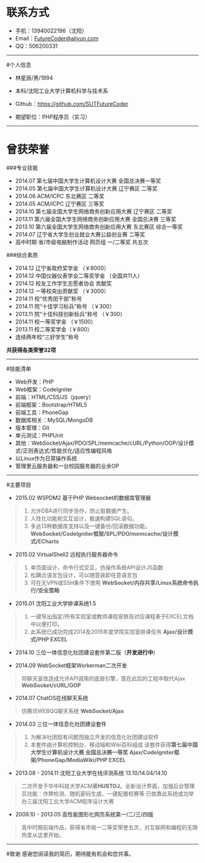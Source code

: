 # 联系方式
* 手机：13940022196（沈阳）
* Email：<FutureCoder@aliyun.com>
* QQ：506200331

---

#个人信息
* 林星辰/男/1994
* 本科/沈阳工业大学计算机科学与技术系
* Github：<https://github.com/SUTFutureCoder>

* 期望职位：PHP程序员（实习）

---

# 曾获荣誉
###专业技能
* 2014.07 第七届中国大学生计算机设计大赛 全国总决赛一等奖
* 2014.05 第七届中国大学生计算机设计大赛 辽宁赛区 二等奖
* 2014.06 ACM/ICPC 东北赛区 二等奖
* 2014.05 ACM/ICPC 辽宁赛区 三等奖
* 2014.10 第七届全国大学生网络商务创新应用大赛 辽宁赛区 二等奖
* 2013.11 第六届全国大学生网络商务创新应用大赛 全国总决赛 三等奖
* 2013.10 第六届全国大学生网络商务创新应用大赛 东北赛区 综合一等奖
* 2014.07 辽宁省大学生创业就业大赛公益创业赛 二等奖
* 高中时期 省/市级电脑制作活动 网页组 一/二等奖 共五次

###综合素质
* 2014.12 辽宁省政府奖学金 （￥8000）
* 2014.12 中国仪器仪表学会二等奖学金  （全国共11人）
* 2014.12 校友工作学生志愿者协会 贡献奖
* 2014.12 一等校突出贡献奖 （￥3000）
* 2014.11 校“优秀团干部”称号
* 2014.11 院“十佳学习标兵”称号 （￥300）
* 2013.11 院“十佳科技创新标兵”称号 （￥300）
* 2014.11 校一等奖学金 （￥1500）
* 2013.11 校二等奖学金（￥800）
* 连续两年校“三好学生”称号

**共获得各类荣誉32项**


---

#技能清单
* Web开发：PHP
* Web框架：CodeIgniter
* 前端：HTML/CSS/JS（jquery）
* 前端框架：Bootstrap/HTML5
* 前端工具：PhoneGap
* 数据库相关：MySQL/MongoDB
* 版本管理：Git
* 单元测试：PHPUnit
* 其他：WebSocket/Ajax/PDO/SPL/memcache/cURL/Python/OOP/设计模式/正则表达式/性能优化/适应性编程风格
* 以Linux作为日常操作系统 
* 管理里云服务器和一台校园服务器的业余OP

---

#主要项目
* 2015.02 WSPDM2 基于PHP Websocket的数据库管理器
>1. 允许DBA进行同步协作，防止脏数据产生。
>2. 人性化功能和交互设计，极速构建SQL语句。
>3. 多达13种数据库支持以及一键备份/回滚数据功能。
> **WebSocket/CodeIgniter框架/SPL/PDO/memcache/设计模式/ECharts**

* 2015.02 VirtualShell2 远程执行服务器命令
>1. 单页面设计，命令行式交互，仿操作系统API设计JS函数
>2. 松耦合语言包设计，可以随意装卸任意语言包
>3. 可在无VPN或SSH条件下使用
> **WebSocket/内存共享/Linux系统命令执行/安全策略**

* 2015.01 沈阳工业大学排课系统1.5
>1. 一键导出指定/所有实验室或教师课程安排及对应课程表于EXCEL文档中以便打印。
>2. 此系统已成功完成2014及2015年度学院实验室排课任务
> **Ajax/设计模式/PHP EXCEL**

* 2014.10 三位一体信息化社团建设套件第二版（**开发进行中**）

* 2014.09 WebSocket框架Workerman二次开发
>将聊天室改造成允许API调用的底层引擎，意在此后的工程中取代Ajax
>**WebSocket/cURL/OOP**

* 2014.07 ChatOS在线聊天系统
>仿腾讯WEBQQ聊天系统
>**WebSocket/Ajax**

* 2014.03 三位一体信息化社团建设套件
>1. 为解决社团现有问题而独立开发的信息化社团建设软件
>2. 本套件由计算机控制台、移动端和Wiki百科组成
> 该套件获得**第七届中国大学生计算机设计大赛 全国总决赛一等奖**
>**Ajax/CodeIgniter框架/PhoneGap/MediaWiki/PHP EXCEL**

* 2013.08 - 2014.11 沈阳工业大学在线评测系统 13.10/14.04/14.10
>二次开发于华中科技大学ACM著**HUSTOJ**。全新设计界面，加强后台管理员功能：作弊检测、随机密码生成、一键配置校赛等
>已依靠此系统成功举办三届沈阳工业大学ACM程序设计大赛


* 2009.10 - 2013.05 高性能图形化网页系统第一/二/三/四版
> 高中时期前端作品，获得省市级一二等奖荣誉五次，对互联网和编程的无限热爱从这里开始。

---

#致谢
感谢您阅读我的简历，期待能有机会和您共事。
